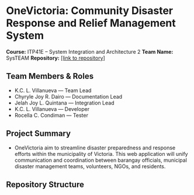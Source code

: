 # OneVictoria: Community Disaster Response and Relief Management System	
**Course:** ITP41E – System Integration and Architecture 2
**Team Name:** SysTEAM
**Repository:** [[link to repository]](https://github.com/Jelahteen/ITE412_SIA2_SysTeam_OneVictoriaProject-.git)
## Team Members & Roles
- K.C. L. Villanueva — Team Lead
- Chyryle Joy R. Dairo — Documentation Lead
- Jelah Joy L. Quintana — Integration Lead
- K.C. L. Villanueva — Developer
- Rocella C. Condiman — Tester
## Project Summary
- OneVictoria aim to streamline disaster preparedness and response efforts within the municipality of Victoria. This web application will unify communication and coordination between barangay officials, municipal disaster management teams, volunteers, NGOs, and residents.
## Repository Structure
